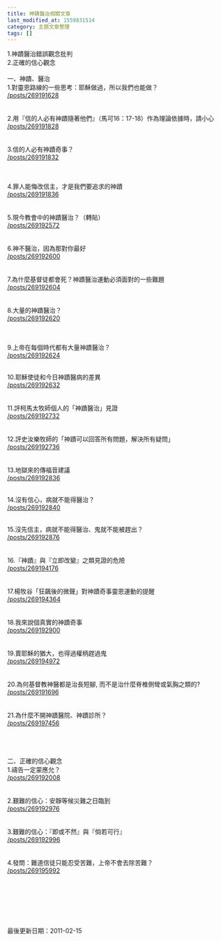 ```yaml
---
title: 神蹟醫治相關文章
last_modified_at: 1559831514
category: 主題文章整理
tags: []
---
```


<p>1.神蹟醫治錯誤觀念批判<br>
2.正確的信心觀念<!--more--><br>
<br>
一、神蹟、醫治<br>
1.對靈恩路線的一些思考：耶穌做過，所以我們也能做？<br>
<a href="/posts/269191628">/posts/269191628</a><br>
<br>
<br>
2.用『信的人必有神蹟隨著他們』（馬可16：17-18）作為理論依據時，請小心<br>
<a href="/posts/269191828">/posts/269191828</a><br>
<br>
<br>
3.信的人必有神蹟奇事？<br>
<a href="/posts/269191832">/posts/269191832</a></p>

<p><br>
<br>
4.罪人能悔改信主，才是我們要追求的神蹟<br>
<a href="/posts/269191836">/posts/269191836</a><br>
<br>
<br>
5.現今教會中的神蹟醫治？（轉貼）<br>
<a href="/posts/269192572">/posts/269192572</a><br>
<br>
<br>
6.神不醫治，因為那對你最好<br>
<a href="/posts/269192600">/posts/269192600</a><br>
<br>
<br>
7.為什麼基督徒都會死？神蹟醫治運動必須面對的一些難題<br>
<a href="/posts/269192604">/posts/269192604</a><br>
<br>
<br>
8.大量的神蹟醫治？<br>
<a href="/posts/269192620">/posts/269192620</a></p>

<p><br>
<br>
9.上帝在每個時代都有大量神蹟醫治？<br>
<a href="/posts/269192624">/posts/269192624</a></p>

<p><br>
10.耶穌使徒和今日神蹟醫病的差異<br>
<a href="/posts/269192632">/posts/269192632</a><br>
<br>
<br>
11.評柯馬太牧師個人的「神蹟醫治」見證<br>
<a href="/posts/269192732">/posts/269192732</a><br>
<br>
<br>
12.評史汝樂牧師的「神蹟可以回答所有問題，解決所有疑問」<br>
<a href="/posts/269192736">/posts/269192736</a><br>
<br>
<br>
13.地獄來的傳福音建議<br>
<a href="/posts/269192836">/posts/269192836</a><br>
&nbsp;</p>

<p>14.沒有信心，病就不能得醫治？<br>
<a href="/posts/269192840">/posts/269192840</a><br>
&nbsp;</p>

<p>15.沒先信主，病就不能得醫治、鬼就不能被趕出？<br>
<a href="/posts/269192876">/posts/269192876</a><br>
<br>
<br>
16.『神蹟』與『立即改變』之類見證的危險<br>
<a href="/posts/269194176">/posts/269194176</a><br>
<br>
<br>
17.楊牧谷「狂飆後的微聲」對神蹟奇事靈恩運動的提醒<br>
<a href="/posts/269194364">/posts/269194364</a><br>
<br>
<br>
18.我來說個真實的神蹟奇事<br>
<a href="/posts/269192900">/posts/269192900</a><br>
<br>
<br>
19.賣耶穌的猶大，也得過權柄趕過鬼<br>
<a href="/posts/269194972">/posts/269194972</a><br>
<br>
<br>
20.為何基督教神醫都是治長短腳, 而不是治什麼脊椎側彎或氣胸之類的?<br>
<a href="/posts/269191696">/posts/269191696</a><br>
<br>
<br>
21.為什麼不開神蹟醫院、神蹟診所？<br>
<a href="/posts/269197456">/posts/269197456</a><br>
<br>
<br>
<br>
<br>
二、正確的信心觀念<br>
1.禱告一定蒙應允？<br>
<a href="/posts/269192008">/posts/269192008</a><br>
<br>
<br>
2.艱難的信心：安靜等候災難之日臨到<br>
<a href="/posts/269192976">/posts/269192976</a><br>
<br>
<br>
3.艱難的信心：『即或不然』與『倘若可行』<br>
<a href="/posts/269192996">/posts/269192996</a><br>
<br>
<br>
4.發問：難道信徒只能忍受苦難，上帝不會去除苦難？<br>
<a href="/posts/269195992">/posts/269195992</a><br>
<br>
<br>
<br>
<br>
<br>
<br>
<br>
最後更新日期：2011-02-15</p>

